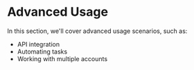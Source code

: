 # Advanced Usage

In this section, we'll cover advanced usage scenarios, such as:

- API integration
- Automating tasks
- Working with multiple accounts
